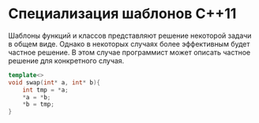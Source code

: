 # Специализация шаблонов C++11 #

Шаблоны функций и классов представляют решение некоторой задачи в общем виде. Однако в некоторых случаях более эффективным будет частное решение. В этом случае программист может описать частное решение для конкретного случая.
```c++
template<>
void swap(int* a, int* b){
	int tmp = *a;
 	*a = *b;
	*b = tmp;
}
```

